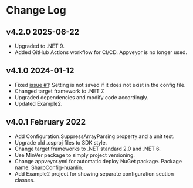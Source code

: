 # Change Log

## v4.2.0 2025-06-22

- Upgraded to .NET 9.
- Added GitHub Actions workflow for CI/CD. Appveyor is no longer used.

## v4.1.0 2024-01-12

- Fixed [issue #1](https://github.com/huanlin/SharpConfig/issues/1): Setting is not saved if it does not exist in the config file.
- Changed target framework to .NET 7.
- Upgraded dependencies and modify code accordingly.
- Updated Example2.

## v4.0.1 February 2022

- Add Configuration.SuppressArrayParsing property and a unit test.
- Upgrade old .csproj files to SDK style.
- Change target frameworks to .NET standard 2.0 and .NET 6.
- Use MinVer package to simply project versioning.
- Change appveyor.yml for automatic deploy NuGet package. Package name: SharpConfig-huanlin.
- Add Example2 project for showing separate configuration section classes.